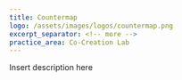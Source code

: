 ```yaml
---
title: Countermap
logo: /assets/images/logos/countermap.png
excerpt_separator: <!-- more -->
practice_area: Co-Creation Lab
---
```

Insert description here

